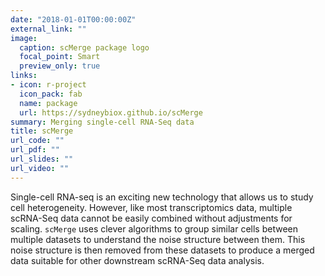 ```yaml
---
date: "2018-01-01T00:00:00Z"
external_link: ""
image:
  caption: scMerge package logo
  focal_point: Smart
  preview_only: true
links:
- icon: r-project
  icon_pack: fab
  name: package
  url: https://sydneybiox.github.io/scMerge
summary: Merging single-cell RNA-Seq data
title: scMerge
url_code: ""
url_pdf: ""
url_slides: ""
url_video: ""
---
```


Single-cell RNA-seq is an exciting new technology that allows us to study cell heterogeneity. However, like most transcriptomics data, multiple scRNA-Seq data cannot be easily combined without adjustments for scaling. `scMerge` uses clever algorithms to group similar cells between multiple datasets to understand the noise structure between them. This noise structure is then removed from these datasets to produce a merged data suitable for other downstream scRNA-Seq data analysis.

